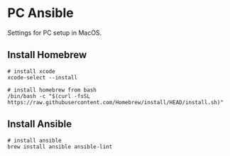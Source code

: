 # PC Ansible

Settings for PC setup in MacOS.

## Install Homebrew

```shell
# install xcode
xcode-select --install

# install homebrew from bash
/bin/bash -c "$(curl -fsSL https://raw.githubusercontent.com/Homebrew/install/HEAD/install.sh)"
```

## Install Ansible

```shell
# install ansible
brew install ansible ansible-lint
```
